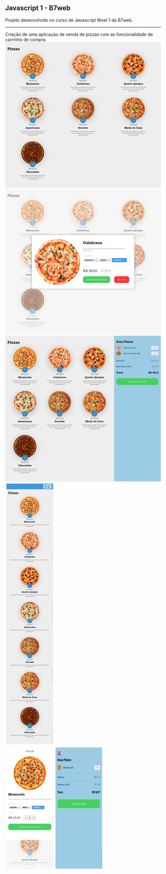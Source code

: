 ## Javascript 1 - B7web

Projeto desenvolvido no curso de Javascript Nivel 1 da B7web.

<hr>
Criação de uma aplicação de venda de pizzas com as funcionalidade de carrinho de compra.

<img src="assets/screenshots/full.png"/>
<img src="assets/screenshots/modal.png"/>
<img src="assets/screenshots/card.png"/>
<img style="padding:4px; width:30%" src="assets/screenshots/mobile-full.png"/><br/>

<div style="display:flex; height: 400px; width:100%">
  
  <img style="padding:4px;width:30%" src="assets/screenshots/mobile-modal.png"/>
  <img style="padding:4px;width:30%" src="assets/screenshots/card-mobile.png"/>
</div>

